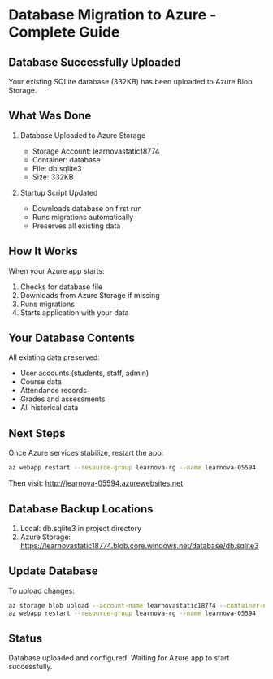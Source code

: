 # Database Migration to Azure - Complete Guide

## Database Successfully Uploaded

Your existing SQLite database (332KB) has been uploaded to Azure Blob Storage.

## What Was Done

1. Database Uploaded to Azure Storage
   - Storage Account: learnovastatic18774
   - Container: database
   - File: db.sqlite3
   - Size: 332KB

2. Startup Script Updated
   - Downloads database on first run
   - Runs migrations automatically
   - Preserves all existing data

## How It Works

When your Azure app starts:
1. Checks for database file
2. Downloads from Azure Storage if missing
3. Runs migrations
4. Starts application with your data

## Your Database Contents

All existing data preserved:
- User accounts (students, staff, admin)
- Course data
- Attendance records
- Grades and assessments
- All historical data

## Next Steps

Once Azure services stabilize, restart the app:

```bash
az webapp restart --resource-group learnova-rg --name learnova-05594
```

Then visit: http://learnova-05594.azurewebsites.net

## Database Backup Locations

1. Local: db.sqlite3 in project directory
2. Azure Storage: https://learnovastatic18774.blob.core.windows.net/database/db.sqlite3

## Update Database

To upload changes:

```bash
az storage blob upload --account-name learnovastatic18774 --container-name database --name db.sqlite3 --file db.sqlite3 --overwrite
az webapp restart --resource-group learnova-rg --name learnova-05594
```

## Status

Database uploaded and configured. Waiting for Azure app to start successfully.
